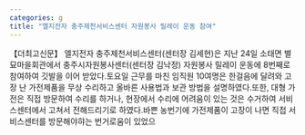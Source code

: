 ```yaml
---
categories: g
title: "엘지전자 충주제천서비스센터 자원봉사 릴레이 운동 참여"
---
```

【더최고신문】 엘지전자 충주제천서비스센터(센터장 김세현)은 지난 24일 소태면 별묘마을회관에서 충주시자원봉사센터(센터장 김낙정) 자원봉사 릴레이 운동에 8번째로 참여하여 깃발을 이어 받았다.토요일 근무를 마친 임직원 10여명은 한걸음에 달려와 고장 난 가전제품을 무상 수리하고 올바른 사용법과 보관 방법을 설명하였다.또한, 대형 가전은 직접 방문하여 수리를 하거나, 현장에서 수리에 어려움이 있는 것은 수거하여 서비스센터에서 고쳐서 전해드리기로 하였다.바쁜 농번기에 가전제품이 고장이 나면 직접 서비스센터를 방문해야햐는 번거로움이 있었으